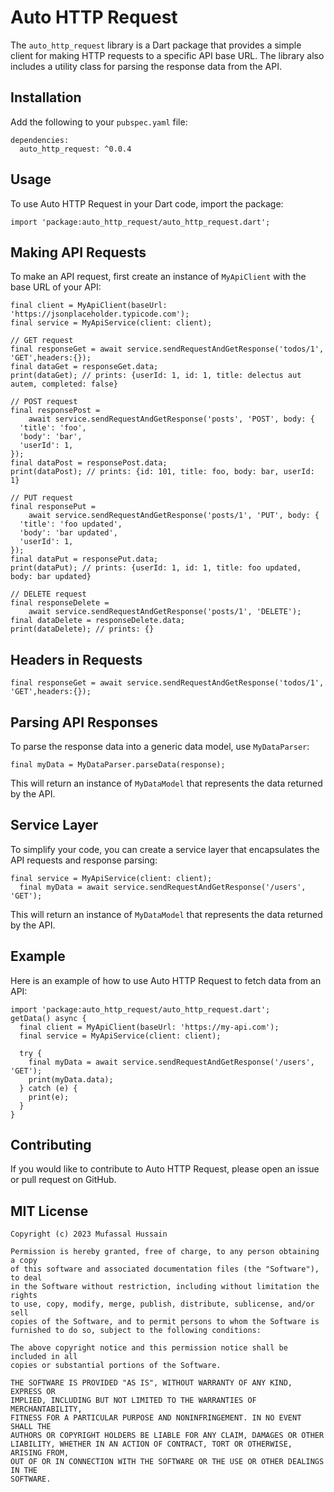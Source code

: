 # Auto HTTP Request

The `auto_http_request` library is a Dart package that provides a simple client for making HTTP requests to a specific API base URL. The library also includes a utility class for parsing the response data from the API.

## Installation
Add the following to your `pubspec.yaml` file:
```
dependencies:
  auto_http_request: ^0.0.4
```

## Usage
To use Auto HTTP Request in your Dart code, import the package:
```
import 'package:auto_http_request/auto_http_request.dart';
```

## Making API Requests
To make an API request, first create an instance of `MyApiClient` with the base URL of your API:
```
final client = MyApiClient(baseUrl: 'https://jsonplaceholder.typicode.com');
final service = MyApiService(client: client);

// GET request
final responseGet = await service.sendRequestAndGetResponse('todos/1', 'GET',headers:{});
final dataGet = responseGet.data;
print(dataGet); // prints: {userId: 1, id: 1, title: delectus aut autem, completed: false}

// POST request
final responsePost =
    await service.sendRequestAndGetResponse('posts', 'POST', body: {
  'title': 'foo',
  'body': 'bar',
  'userId': 1,
});
final dataPost = responsePost.data;
print(dataPost); // prints: {id: 101, title: foo, body: bar, userId: 1}

// PUT request
final responsePut =
    await service.sendRequestAndGetResponse('posts/1', 'PUT', body: {
  'title': 'foo updated',
  'body': 'bar updated',
  'userId': 1,
});
final dataPut = responsePut.data;
print(dataPut); // prints: {userId: 1, id: 1, title: foo updated, body: bar updated}

// DELETE request
final responseDelete =
    await service.sendRequestAndGetResponse('posts/1', 'DELETE');
final dataDelete = responseDelete.data;
print(dataDelete); // prints: {}

```

## Headers in Requests
```
final responseGet = await service.sendRequestAndGetResponse('todos/1', 'GET',headers:{});

```
## Parsing API Responses
To parse the response data into a generic data model, use `MyDataParser`:
```
final myData = MyDataParser.parseData(response);
```
This will return an instance of `MyDataModel` that represents the data returned by the API.

## Service Layer
To simplify your code, you can create a service layer that encapsulates the API requests and response parsing:
```
final service = MyApiService(client: client);
  final myData = await service.sendRequestAndGetResponse('/users', 'GET');
```
This will return an instance of  `MyDataModel` that represents the data returned by the API.

## Example
Here is an example of how to use Auto HTTP Request to fetch data from an API:
```
import 'package:auto_http_request/auto_http_request.dart';
getData() async {
  final client = MyApiClient(baseUrl: 'https://my-api.com');
  final service = MyApiService(client: client);

  try {
    final myData = await service.sendRequestAndGetResponse('/users', 'GET');
    print(myData.data);
  } catch (e) {
    print(e);
  }
}

```

## Contributing
If you would like to contribute to Auto HTTP Request, please open an issue or pull request on GitHub.



## MIT License
```
Copyright (c) 2023 Mufassal Hussain

Permission is hereby granted, free of charge, to any person obtaining a copy
of this software and associated documentation files (the "Software"), to deal
in the Software without restriction, including without limitation the rights
to use, copy, modify, merge, publish, distribute, sublicense, and/or sell
copies of the Software, and to permit persons to whom the Software is
furnished to do so, subject to the following conditions:

The above copyright notice and this permission notice shall be included in all
copies or substantial portions of the Software.

THE SOFTWARE IS PROVIDED "AS IS", WITHOUT WARRANTY OF ANY KIND, EXPRESS OR
IMPLIED, INCLUDING BUT NOT LIMITED TO THE WARRANTIES OF MERCHANTABILITY,
FITNESS FOR A PARTICULAR PURPOSE AND NONINFRINGEMENT. IN NO EVENT SHALL THE
AUTHORS OR COPYRIGHT HOLDERS BE LIABLE FOR ANY CLAIM, DAMAGES OR OTHER
LIABILITY, WHETHER IN AN ACTION OF CONTRACT, TORT OR OTHERWISE, ARISING FROM,
OUT OF OR IN CONNECTION WITH THE SOFTWARE OR THE USE OR OTHER DEALINGS IN THE
SOFTWARE.

```

